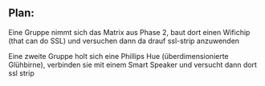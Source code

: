 ## Plan:

Eine Gruppe nimmt sich das Matrix aus Phase 2, baut dort einen Wifichip (that can do SSL)
und versuchen dann da drauf ssl-strip anzuwenden

Eine zweite Gruppe holt sich eine Phillips Hue (überdimensionierte Glühbirne), verbinden
sie mit einem Smart Speaker und versucht dann dort ssl strip